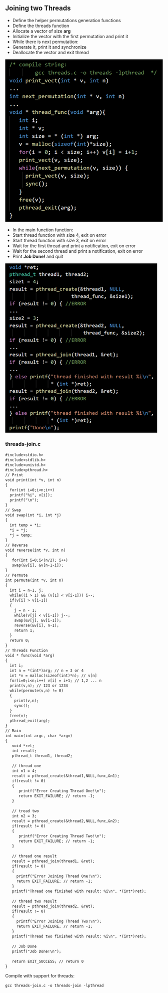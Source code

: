 ## Joining two Threads

- Define the helper permutations generation functions 
- Define the threads function
- Allocate a vector of size **arg**
- Initialize the vector with the first permutation and print it
- While there is next permutation:
- Generate it, print it and synchronize
- Deallocate the vector and exit thread

![07_1.png](07_1.png) 

- In the main function function:
- Start thread function with size 4, exit on error
- Start thread function with size 3, exit on error
- Wait for the first thread and print a notification, exit on error
- Wait for the second thread and print a notification, exit on error
- Print **Job Done!** and quit

![07_2.png](07_2.png) 

### threads-join.c
```
#include<stdio.h>
#include<stdlib.h>
#include<unistd.h>
#include<pthread.h>
// Print
void print(int *v, int n)
{
  for(int i=0;i<n;i++)
  printf("%i", v[i]);
  printf("\n");
}
// Swap
void swap(int *i, int *j)
{
  int temp = *i;
  *i = *j;
  *j = temp;
}
// Reverse
void reverse(int *v, int n)
{
   for(int i=0;i<(n/2); i++)
   swap(&v[i], &v[n-1-i]);
}
// Permute
int permute(int *v, int n)
{
  int i = n-1, j;
  while((i > 1) && (v[1] < v[i-1])) i--;
  if(v[i] > v[i-1])
  {
    j = n - 1;
    while(v[j] < v[i-1]) j--;
    swap(&v[j], &v[i-1]);
    reverse(&v[i], n-1);
    return 1;
  }
  return 0;
}
// Threads Function
void * func(void *arg)
{
  int i;
  int n = *(int*)arg; // n = 3 or 4
  int *v = malloc(sizeof(int)*n); // v[n]
  for(i=0;i<n;i++) v[i] = i+1; // 1,2 ... n
  print(v,n); // 123 or 1234
  while(permute(v,n) != 0)
  {
    print(v,n);
    sync();
  }
  free(v);
  pthread_exit(arg);
}
// Main
int main(int argc, char *argv)
{
   void *ret;
   int result;
   pthread_t thread1, thread2;

   // thread one
   int n1 = 4;
   result = pthread_create(&thread1,NULL,func,&n1);
   if(result != 0)
   {
      printf("Error Creating Thread One!\n");
      return EXIT_FAILURE; // return -1;
   }

   // tread two
   int n2 = 3;
   result = pthread_create(&thread2,NULL,func,&n2);
   if(result != 0)
   {
      printf("Error Creating Thread Two!\n");
      return EXIT_FAILURE; // return -1;
   }

   // thread one result
   result = pthread_join(thread1, &ret);
   if(result != 0)
   {
     printf("Error Joining Thread One!\n");
     return EXIT_FAILURE; // return -1;
   }
   printf("Thread one finished with result: %i\n", *(int*)ret);

   // thread two result
   result = pthread_join(thread2, &ret);
   if(result != 0)
   {
     printf("Error Joining Thread Two!\n");
     return EXIT_FAILURE; // return -1;
   }
   printf("Thread two finished with result: %i\n", *(int*)ret);

   // Job Done
   printf("Job Done!\n");

   return EXIT_SUCCESS; // return 0
}
```

Compile with support for threads:
```
gcc threads-join.c -o threads-join -lpthread
```
